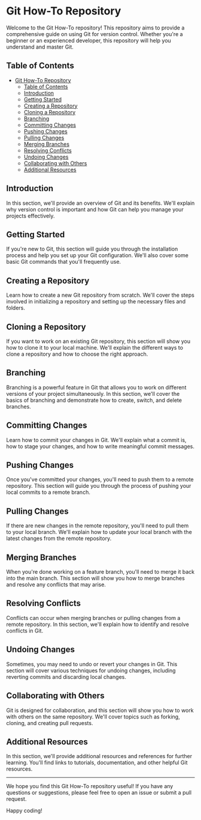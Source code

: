 # Git How-To Repository

Welcome to the Git How-To repository! This repository aims to provide a comprehensive guide on using Git for version control. Whether you're a beginner or an experienced developer, this repository will help you understand and master Git.

## Table of Contents

- [Git How-To Repository](#git-how-to-repository)
  - [Table of Contents](#table-of-contents)
  - [Introduction](#introduction)
  - [Getting Started](#getting-started)
  - [Creating a Repository](#creating-a-repository)
  - [Cloning a Repository](#cloning-a-repository)
  - [Branching](#branching)
  - [Committing Changes](#committing-changes)
  - [Pushing Changes](#pushing-changes)
  - [Pulling Changes](#pulling-changes)
  - [Merging Branches](#merging-branches)
  - [Resolving Conflicts](#resolving-conflicts)
  - [Undoing Changes](#undoing-changes)
  - [Collaborating with Others](#collaborating-with-others)
  - [Additional Resources](#additional-resources)

## Introduction

In this section, we'll provide an overview of Git and its benefits. We'll explain why version control is important and how Git can help you manage your projects effectively.

## Getting Started

If you're new to Git, this section will guide you through the installation process and help you set up your Git configuration. We'll also cover some basic Git commands that you'll frequently use.

## Creating a Repository

Learn how to create a new Git repository from scratch. We'll cover the steps involved in initializing a repository and setting up the necessary files and folders.

## Cloning a Repository

If you want to work on an existing Git repository, this section will show you how to clone it to your local machine. We'll explain the different ways to clone a repository and how to choose the right approach.

## Branching

Branching is a powerful feature in Git that allows you to work on different versions of your project simultaneously. In this section, we'll cover the basics of branching and demonstrate how to create, switch, and delete branches.

## Committing Changes

Learn how to commit your changes in Git. We'll explain what a commit is, how to stage your changes, and how to write meaningful commit messages.

## Pushing Changes

Once you've committed your changes, you'll need to push them to a remote repository. This section will guide you through the process of pushing your local commits to a remote branch.

## Pulling Changes

If there are new changes in the remote repository, you'll need to pull them to your local branch. We'll explain how to update your local branch with the latest changes from the remote repository.

## Merging Branches

When you're done working on a feature branch, you'll need to merge it back into the main branch. This section will show you how to merge branches and resolve any conflicts that may arise.

## Resolving Conflicts

Conflicts can occur when merging branches or pulling changes from a remote repository. In this section, we'll explain how to identify and resolve conflicts in Git.

## Undoing Changes

Sometimes, you may need to undo or revert your changes in Git. This section will cover various techniques for undoing changes, including reverting commits and discarding local changes.

## Collaborating with Others

Git is designed for collaboration, and this section will show you how to work with others on the same repository. We'll cover topics such as forking, cloning, and creating pull requests.

## Additional Resources

In this section, we'll provide additional resources and references for further learning. You'll find links to tutorials, documentation, and other helpful Git resources.

---

We hope you find this Git How-To repository useful! If you have any questions or suggestions, please feel free to open an issue or submit a pull request.

Happy coding!
